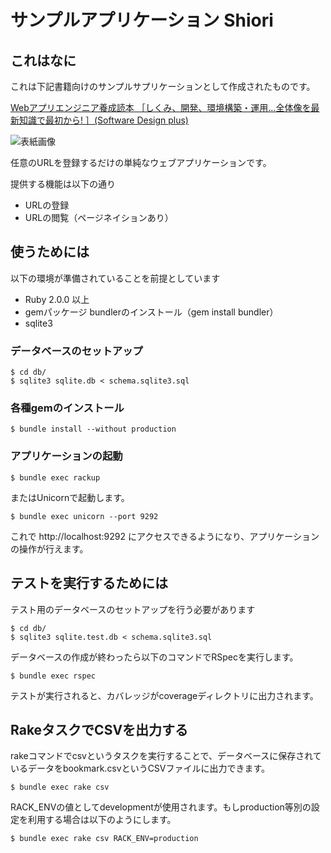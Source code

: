 # サンプルアプリケーション Shiori

## これはなに

これは下記書籍向けのサンプルサプリケーションとして作成されたものです。

[Webアプリエンジニア養成読本 ［しくみ、開発、環境構築・運用…全体像を最新知識で最初から! ］(Software Design plus)](http://www.amazon.co.jp/exec/obidos/ASIN/4774163678/masadiary08-22/)

![表紙画像](http://ecx.images-amazon.com/images/I/51b-W0r%2B9XL._SL500_AA300_.jpg)

任意のURLを登録するだけの単純なウェブアプリケーションです。

提供する機能は以下の通り

- URLの登録
- URLの閲覧（ページネイションあり）

## 使うためには

以下の環境が準備されていることを前提としています

- Ruby 2.0.0 以上
- gemパッケージ bundlerのインストール（gem install bundler）
- sqlite3

### データベースのセットアップ
```
$ cd db/
$ sqlite3 sqlite.db < schema.sqlite3.sql
```

### 各種gemのインストール

```
$ bundle install --without production
```

### アプリケーションの起動

```
$ bundle exec rackup
```

またはUnicornで起動します。

```
$ bundle exec unicorn --port 9292
```

これで http://localhost:9292 にアクセスできるようになり、アプリケーションの操作が行えます。

## テストを実行するためには

テスト用のデータベースのセットアップを行う必要があります

```
$ cd db/
$ sqlite3 sqlite.test.db < schema.sqlite3.sql
```

データベースの作成が終わったら以下のコマンドでRSpecを実行します。

```
$ bundle exec rspec
```

テストが実行されると、カバレッジがcoverageディレクトリに出力されます。

## RakeタスクでCSVを出力する

rakeコマンドでcsvというタスクを実行することで、データベースに保存されているデータをbookmark.csvというCSVファイルに出力できます。

```
$ bundle exec rake csv
```

RACK_ENVの値としてdevelopmentが使用されます。もしproduction等別の設定を利用する場合は以下のようにします。

```
$ bundle exec rake csv RACK_ENV=production
```

